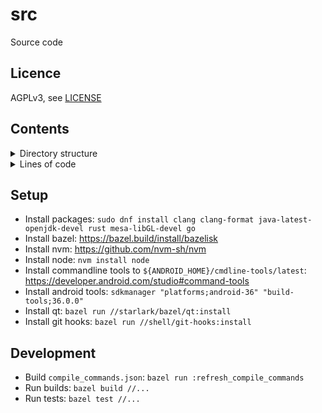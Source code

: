 # src

Source code

## Licence

AGPLv3, see [LICENSE](./LICENSE.txt)

## Contents

<details>
  <summary>Directory structure</summary>

<!-- README_CONTENTS START -->

  - [.](/.): 

  - [bzl](/bzl): Bazel projects

    - [aspects](/bzl/aspects): Bazel aspects

    - [build-files](/bzl/build-files): BUILD.bazel files

    - [configs](/bzl/configs): Bazel configs

    - [extensions](/bzl/extensions): Module extensions

    - [macros](/bzl/macros): Bazel macros

    - [providers](/bzl/providers): Bazel providers

    - [qt](/bzl/qt): Qt wrapper for bazel

    - [registry](/bzl/registry): Bazel registry

      - [modules](/bzl/registry/modules): Modules

        - [com-github-aldanial-cloc](/bzl/registry/modules/com-github-aldanial-cloc): Cloc

        - [com-github-georgewfraser-java-language-server](/bzl/registry/modules/com-github-georgewfraser-java-language-server): Java languange server

        - [com-nordicsemi-developer-nrfsdk](/bzl/registry/modules/com-nordicsemi-developer-nrfsdk): Nrfsdk

        - [hedron_compile_commands](/bzl/registry/modules/hedron_compile_commands): Bazel-compile-commands-extractor

        - [org-openssl-openssl](/bzl/registry/modules/org-openssl-openssl): Openssl

    - [rules](/bzl/rules): Bazel rules

  - [c](/c): C projects

    - [openssl](/c/openssl): Openssl build

    - [subresource-integrity-calculator](/c/subresource-integrity-calculator): Cli app to calculate subresource integrity (SRI)

  - [cfg](/cfg): Configs for different tools

    - [dotfiles](/cfg/dotfiles): Dotfile configs

  - [cpp](/cpp): C&#43;&#43; projects

    - [infinitime](/cpp/infinitime): Fork of InfiniTimeOrg/InfiniTime

    - [leetcode-submissions](/cpp/leetcode-submissions): Leetcode submissions

    - [useless-qt-gui](/cpp/useless-qt-gui): Useless qt GUI

  - [drawio](/drawio): Drawio diagrams

    - [diagrams](/drawio/diagrams): Drawio diagrams

  - [go](/go): Golang projects

    - [bazel-shell-worker](/go/bazel-shell-worker): Bazel worker that runs shell commands

    - [file-installer](/go/file-installer): Tool to install files

    - [leetcode-downloader](/go/leetcode-downloader): CLI app to download leetcode submissions

    - [readme-tree](/go/readme-tree): Tool to parse README.md files

    - [utils](/go/utils): Random golang tools

  - [hugo](/hugo): Hugo projects

    - [misc](/hugo/misc): Miscellaneous knowledge

    - [projects](/hugo/projects): Project documentation

  - [img](/img): Images

    - [useless-qt-gui](/img/useless-qt-gui): Assets for useless-qt-gui

  - [java](/java): Java projects

    - [leetcode-submissions](/java/leetcode-submissions): Leetcode submissions

  - [js](/js): Javascript projects

    - [leetcode-downloader](/js/leetcode-downloader): Tampermonkey script to download leetcode submissions

  - [lua](/lua): Lua projects

    - [nvim-config](/lua/nvim-config): Neovim config

    - [nvim-lib](/lua/nvim-lib): Lua library for neovim

  - [md](/md): Markdown projects

    - [misc](/md/misc): Miscellaneous knowledge

  - [patch](/patch): Patches

    - [infinitime](/patch/infinitime): Git patches for InfiniTimeOrg/InfiniTime

  - [pl](/pl): Perl projects

  - [proto](/proto): Protobuf projects

    - [bazel-worker](/proto/bazel-worker): Bazel worker protocol

    - [leetcode-downloader](/proto/leetcode-downloader): Models for leetcode-downloader

  - [py](/py): Python projects

    - [bazel-python-shell](/py/bazel-python-shell): Python shell allowing you to run shell commands in python environment

    - [install-file](/py/install-file): Python scripts

    - [leetcode-submissions](/py/leetcode-submissions): Leetcode submissions

    - [replace-section](/py/replace-section): Replace sections of files

  - [rs](/rs): Rust projects

    - [tools](/rs/tools): Rust tools

  - [sh](/sh): Shell projects

    - [git-hooks](/sh/git-hooks): Git hooks

    - [scripts](/sh/scripts): Shell scripts

  - [vial](/vial): Vial configs

    - [keyboards](/vial/keyboards): Keyboard configs
<!-- README_CONTENTS END -->

</details>

<details>
  <summary>Lines of code</summary>
<!-- CLOC START -->

Language|files|blank|comment|code
:-------|-------:|-------:|-------:|-------:
JSON|956|2|0|25762
Python|571|2092|1159|8513
Go|229|703|617|6351
C++|87|138|199|2219
Text|5|117|0|1766
Starlark|59|266|267|1709
Lua|8|60|90|987
Markdown|66|323|23|772
Bourne Shell|19|85|103|518
YAML|3|77|0|504
diff|4|7|51|319
Java|11|37|15|250
C|2|7|0|97
C/C++ Header|3|8|0|94
JavaScript|1|7|10|78
Protocol Buffers|2|21|64|74
TOML|5|7|0|54
XML (Qt/GTK)|1|0|0|31
ProGuard|1|9|8|25
HCL|1|1|5|8
INI|1|2|0|7
Snakemake|1|2|6|4
Rust|1|0|0|3
--------|--------|--------|--------|--------
SUM:|2037|3971|2617|50145

<!-- CLOC END -->

</details>


## Setup

- Install packages: `sudo dnf install clang clang-format java-latest-openjdk-devel rust mesa-libGL-devel go`
- Install bazel: https://bazel.build/install/bazelisk
- Install nvm: https://github.com/nvm-sh/nvm
- Install node: `nvm install node`
- Install commandline tools to `${ANDROID_HOME}/cmdline-tools/latest`: https://developer.android.com/studio#command-tools
- Install android tools: `sdkmanager "platforms;android-36" "build-tools;36.0.0"`
- Install qt: `bazel run //starlark/bazel/qt:install`
- Install git hooks: `bazel run //shell/git-hooks:install`

## Development

- Build `compile_commands.json`: `bazel run :refresh_compile_commands`
- Run builds: `bazel build //...`
- Run tests: `bazel test //...`
